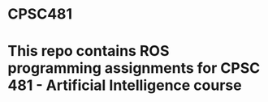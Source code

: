 # CPSC481
# This repo contains ROS programming assignments for CPSC 481 - Artificial Intelligence course
